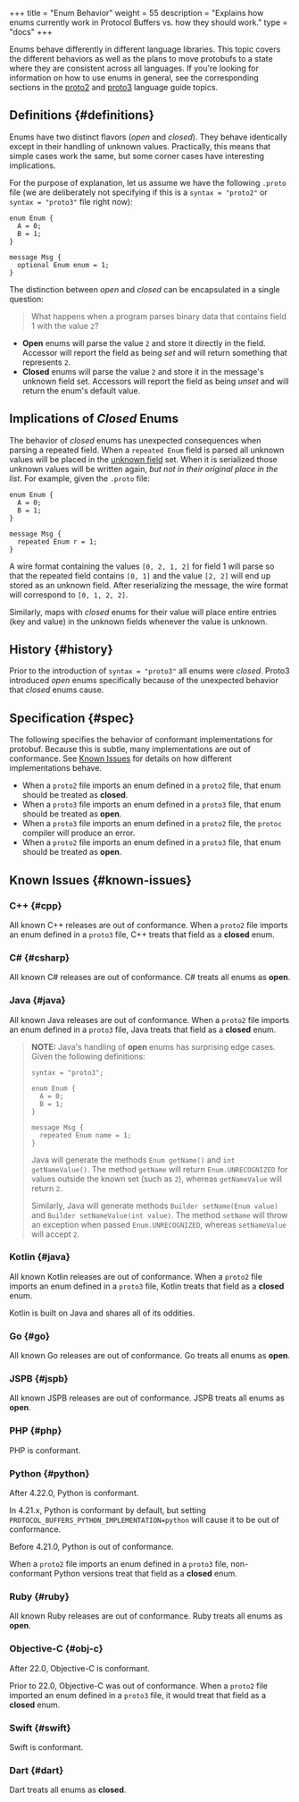 +++
title = "Enum Behavior"
weight = 55
description = "Explains how enums currently work in Protocol Buffers vs. how they should work."
type = "docs"
+++

Enums behave differently in different language libraries. This topic covers the
different behaviors as well as the plans to move protobufs to a state where they
are consistent across all languages. If you're looking for information on how to
use enums in general, see the corresponding sections in the
[proto2](/programming-guides/proto2#enum) and
[proto3](/programming-guides/proto3#enum) language guide
topics.

## Definitions {#definitions}

Enums have two distinct flavors (*open* and *closed*). They behave identically
except in their handling of unknown values. Practically, this means that simple
cases work the same, but some corner cases have interesting implications.

For the purpose of explanation, let us assume we have the following `.proto`
file (we are deliberately not specifying if this is a `syntax = "proto2"` or
`syntax = "proto3"` file right now):

```
enum Enum {
  A = 0;
  B = 1;
}

message Msg {
  optional Enum enum = 1;
}
```

The distinction between *open* and *closed* can be encapsulated in a single
question:

> What happens when a program parses binary data that contains field 1 with the
> value `2`?

*   **Open** enums will parse the value `2` and store it directly in the field.
    Accessor will report the field as being *set* and will return something that
    represents `2`.
*   **Closed** enums will parse the value `2` and store it in the message's
    unknown field set. Accessors will report the field as being *unset* and will
    return the enum's default value.

## Implications of *Closed* Enums

The behavior of *closed* enums has unexpected consequences when parsing a
repeated field. When a `repeated Enum` field is parsed all unknown values will
be placed in the
[unknown field](/programming-guides/proto3/#unknowns)
set. When it is serialized those unknown values will be written again, *but not
in their original place in the list*. For example, given the `.proto` file:

```
enum Enum {
  A = 0;
  B = 1;
}

message Msg {
  repeated Enum r = 1;
}
```

A wire format containing the values `[0, 2, 1, 2]` for field 1 will parse so
that the repeated field contains `[0, 1]` and the value `[2, 2]` will end up
stored as an unknown field. After reserializing the message, the wire format
will correspond to `[0, 1, 2, 2]`.

Similarly, maps with *closed* enums for their value will place entire entries
(key and value) in the unknown fields whenever the value is unknown.

## History {#history}

Prior to the introduction of `syntax = "proto3"` all enums were *closed*. Proto3
introduced *open* enums specifically because of the unexpected behavior that
*closed* enums cause.

## Specification {#spec}

The following specifies the behavior of conformant implementations for protobuf.
Because this is subtle, many implementations are out of conformance. See
[Known Issues](#known-issues) for details on how different implementations
behave.

*   When a `proto2` file imports an enum defined in a `proto2` file, that enum
    should be treated as **closed**.
*   When a `proto3` file imports an enum defined in a `proto3` file, that enum
    should be treated as **open**.
*   When a `proto3` file imports an enum defined in a `proto2` file, the
    `protoc` compiler will produce an error.
*   When a `proto2` file imports an enum defined in a `proto3` file, that enum
    should be treated as **open**.

## Known Issues {#known-issues}

### C++ {#cpp}

All known C++ releases are out of conformance. When a `proto2` file imports an
enum defined in a `proto3` file, C++ treats that field as a **closed** enum.

### C&#35; {#csharp}

All known C# releases are out of conformance. C# treats all enums as **open**.

### Java {#java}

All known Java releases are out of conformance. When a `proto2` file imports an
enum defined in a `proto3` file, Java treats that field as a **closed** enum.

> **NOTE:** Java's handling of **open** enums has surprising edge cases. Given
> the following definitions:
>
> ```
> syntax = "proto3";
>
> enum Enum {
>   A = 0;
>   B = 1;
> }
>
> message Msg {
>   repeated Enum name = 1;
> }
> ```
>
> Java will generate the methods `Enum getName()` and `int getNameValue()`. The
> method `getName` will return `Enum.UNRECOGNIZED` for values outside the known
> set (such as `2`), whereas `getNameValue` will return `2`.
>
> Similarly, Java will generate methods `Builder setName(Enum value)` and
> `Builder setNameValue(int value)`. The method `setName` will throw an
> exception when passed `Enum.UNRECOGNIZED`, whereas `setNameValue` will accept
> `2`.

### Kotlin {#java}

All known Kotlin releases are out of conformance. When a `proto2` file imports
an enum defined in a `proto3` file, Kotlin treats that field as a **closed**
enum.

Kotlin is built on Java and shares all of its oddities.

### Go {#go}

All known Go releases are out of conformance. Go treats all enums as **open**.

### JSPB {#jspb}

All known JSPB releases are out of conformance. JSPB treats all enums as
**open**.

### PHP {#php}

PHP is conformant.

### Python {#python}

After 4.22.0, Python is conformant.

In 4.21.x, Python is conformant by default, but setting
`PROTOCOL_BUFFERS_PYTHON_IMPLEMENTATION=python` will cause it to be out of
conformance.

Before 4.21.0, Python is out of conformance.

When a `proto2` file imports an enum defined in a `proto3` file, non-conformant
Python versions treat that field as a **closed** enum.

### Ruby {#ruby}

All known Ruby releases are out of conformance. Ruby treats all enums as
**open**.

### Objective-C {#obj-c}

After 22.0, Objective-C is conformant.

Prior to 22.0, Objective-C was out of conformance. When a `proto2` file imported
an enum defined in a `proto3` file, it would treat that field as a **closed**
enum.

### Swift {#swift}

Swift is conformant.

### Dart {#dart}

Dart treats all enums as **closed**.
